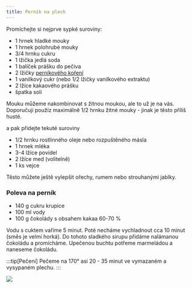 ```yaml
---
title: Perník na plech
---
```


Promíchejte si nejprve sypké suroviny:

- 1 hrnek hladké mouky
- 1 hrnek polohrubé mouky
- 3/4 hrnku cukru
- 1 lžička jedlá soda
- 1 balíček prášku do pečiva
- 2 lžičky
  [perníkového koření](https://www.sonnentor.com/cs-cz/eshop/koreni/korenici-smesi/pernikove-koreni-mlete-bio-krabicka-100-g.html)
- 1 vanilkový cukr (nebo 1/2 lžičky vanilkového extraktu)
- 2 lžíce kakaového prášku
- špatka soli

Mouku můžeme nakombinovat s žitnou moukou, ale to už je na vás. Doporučuji
použíz maximálně 1/2 hrnku žitné mouky - jinak je těsto příliš husté.

a pak přidejte tekuté suroviny

- 1/2 hrnku rostlinného oleje nebo rozpuštěného másla
- 1 hrnek mléka
- 3-4 lžíce povidel
- 2 lžíce med (volitelně)
- 1 ks vejce

Těsto můžete ještě vylepšit ořechy, rumem nebo strouhanými jablky.

### Poleva na perník

- 140 g cukru krupice
- 100 ml vody
- 100 g čokolády s obsahem kakaa 60-70 %

Vodu s cuktem vaříme 5 minut. Poté necháme vychladnout cca 10 minut (směs je
velmi horká). Do tohoto sladkého sirupu přidáme nalámanou čokoládu a promícháme.
Upečenou buchtu potřeme marmeládou a naneseme čokoládu.

:::tip[Pečení] Pečeme na 170° asi 20 - 35 minut ve vymazaném a vysypaném plechu.
:::

![](./pernik-na-plech.jpg)
